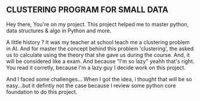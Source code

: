 ## CLUSTERING PROGRAM FOR SMALL DATA

Hey there, 
You're on my project. This project helped me to master python, data structures & algo in Python and more.

A little history ?
It was my teacher at school teach me a clustering problem in AI. 
And for master the concept behind this problem 'clustering', the asked us to calculate using the theory that she gave us during the course. And, it will be considered like a exam.
And because "I'm so lazy" yeahh that's right. You read it corretly, because I'm a lazy guy I decide work on this project.

And I faced some challenges...
When I got the idea, i thought that will be so easy...but it defintly not the case because I review some python core foundation to do this project.
